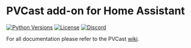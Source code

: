# PVCast add-on for Home Assistant

<!-- PROJECT SHIELDS -->
[![Python Versions][python-versions-shield]][pypi]
[![License][license-shield]](LICENSE)
[![Discord][discord-shield]][discord-url]

For all documentation please refer to the PVCast [wiki][pvcast-wiki].

<!-- MARKDOWN LINKS & IMAGES -->
[pvcast-wiki]: (https://github.com/Open-HEMS/pvcast/wiki)
[pypi]: https://pypi.org/project/pvcast/
[python-versions-shield]: https://img.shields.io/pypi/pyversions/pvcast
[license-shield]: https://img.shields.io/github/license/Open-HEMS/pvcast?color=blue
[discord-shield]: https://img.shields.io/discord/1182408466019655700?logo=discord&label=discord&color=%235662F6
[discord-url]: https://discord.gg/M9dqkkB64K